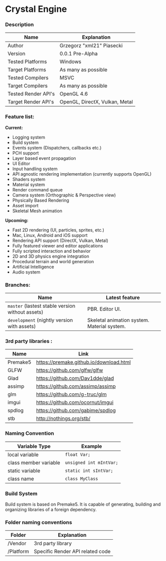 # Crystal Engine

### Description

|	Name	|	Explanation	|
|	-----	|	-----	|
|	Author	|	Grzegorz "xml21" Piasecki	|
|	Version	|	0.0.1 Pre-Alpha |
|	Tested Platforms |	Windows |
|	Target Platforms	|	As many as possible	|
|	Tested Compilers |	MSVC	|
|	Target Compilers	| As many as possible |
|	Tested Render API's |	OpenGL 4.6 |
|	Target Render API's	| OpenGL, DirectX, Vulkan, Metal |

### Feature list:

**Current:**
* Logging system
* Build system
* Events system (Dispatchers, callbacks etc.)
* PCH support
* Layer based event propagation
* UI Editor
* Input handling system
* API agnostic rendering implementation (currently supports OpenGL)
* Shaders system
* Material system
* Render command queue
* Camera system (Orthographic & Perspective view)
* Physically Based Rendering
* Asset import
* Skeletal Mesh animation

**Upcoming:**
* Fast 2D rendering (UI, particles, sprites, etc.)
* Mac, Linux, Android and iOS support
* Rendering API support (DirectX, Vulkan, Metal)
* Fully featured viewer and editor applications
* Fully scripted interaction and behavior
* 2D and 3D physics engine integration
* Procedural terrain and world generation
* Artificial Intelligence
* Audio system

### Branches:
|	Name	|	Latest feature	|
|	-----	|	-----	|
|	`master` (lastest stable version without assets)	|	PBR. Editor UI.	|
|	`development` (nightly version with assets)	|	Skeletal animation system. Material system.	|

### 3rd party libraries :

|	Name	|	Link	|
|	-----	|	-----	|
|	Premake5	|	https://premake.github.io/download.html	|
|	GLFW	|	https://github.com/glfw/glfw	|
|	Glad	|	https://github.com/Dav1dde/glad	|
|	assimp	|	https://github.com/assimp/assimp	|
|	glm	|	https://github.com/g-truc/glm	|
|	imgui	|	https://github.com/ocornut/imgui	|
|	spdlog	|	https://github.com/gabime/spdlog	|
|	stb	|	http://nothings.org/stb/	|


### Naming Convention

|	Variable Type	|	Example	|
|	-----	|	-----	|
| local variable| ```float Var;``` |
| class member variable | ```unsigned int mIntVar;``` |
| static variable |```static int sIntVar;``` |
| class name | ```class MyClass``` |


### Build System

Build system is based on Premake5. It is capable of generating, building and organizing libraries of a foreign dependency.

### Folder naming conventions

|	Folder	|	Explanation	|
|	-----	|	-----	|
|	/Vendor	|	3rd party library	|
|	/Platform	|	Specific Render API related code |

